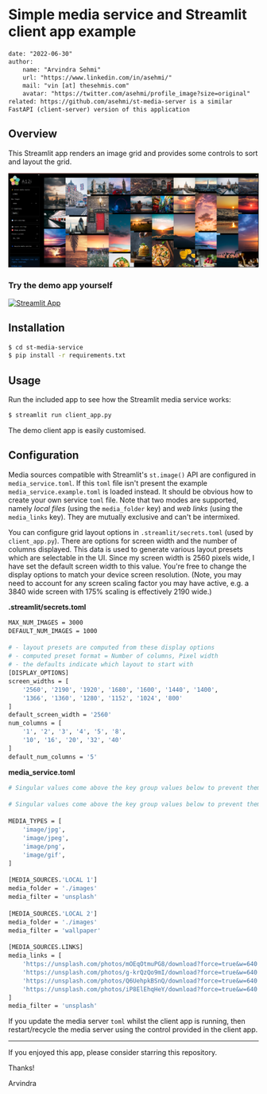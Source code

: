 # Simple media service and Streamlit client app example

    date: "2022-06-30"
    author:
        name: "Arvindra Sehmi"
        url: "https://www.linkedin.com/in/asehmi/"
        mail: "vin [at] thesehmis.com"
        avatar: "https://twitter.com/asehmi/profile_image?size=original"
    related: https://github.com/asehmi/st-media-server is a similar FastAPI (client-server) version of this application

## Overview

This Streamlit app renders an image grid and provides some controls to sort and layout the grid.

![Screenshot](./images/st-media-service-screenshot.png)

### Try the demo app yourself

[![Streamlit App](https://static.streamlit.io/badges/streamlit_badge_black_white.svg)](https://asehmi-st-media-service-client-app-01b2hx.streamlitapp.com/)

## Installation

```bash
$ cd st-media-service
$ pip install -r requirements.txt
```

## Usage

Run the included app to see how the Streamlit media service works:

```bash
$ streamlit run client_app.py
```

The demo client app is easily customised.

## Configuration

Media sources compatible with Streamlit's `st.image()` API are configured in `media_service.toml`. If this `toml` file isn't present the example `media_service.example.toml` is loaded instead. It should be obvious how to create your own service `toml` file. Note that two modes are supported, namely _local files_ (using the `media_folder` key) and _web links_ (using the `media_links` key). They are mutually exclusive and can't be intermixed.

You can configure grid layout options in `.streamlit/secrets.toml` (used by `client_app.py`). There are options for screen width and the number of columns displayed. This data is used to generate various layout presets which are selectable in the UI. Since my screen width is 2560 pixels wide, I have set the default screen width to this value. You're free to change the display options to match your device screen resolution. (Note, you may need to account for any screen scaling factor you may have active, e.g. a 3840 wide screen with 175% scaling is effectively 2190 wide.)

**.streamlit/secrets.toml**

```bash
MAX_NUM_IMAGES = 3000
DEFAULT_NUM_IMAGES = 1000

# - layout presets are computed from these display options
# - computed preset format = Number of columns, Pixel width
# - the defaults indicate which layout to start with
[DISPLAY_OPTIONS]
screen_widths = [
    '2560', '2190', '1920', '1680', '1600', '1440', '1400',
    '1366', '1360', '1280', '1152', '1024', '800'
]
default_screen_width = '2560'
num_columns = [
    '1', '2', '3', '4', '5', '8',
    '10', '16', '20', '32', '40'
]
default_num_columns = '5'
```

**media_service.toml**

```bash
# Singular values come above the key group values below to prevent them combining

# Singular values come above the key group values below to prevent them combining

MEDIA_TYPES = [
    'image/jpg',
    'image/jpeg',
    'image/png',
    'image/gif',
]

[MEDIA_SOURCES.'LOCAL 1']
media_folder = './images'
media_filter = 'unsplash'

[MEDIA_SOURCES.'LOCAL 2']
media_folder = './images'
media_filter = 'wallpaper'

[MEDIA_SOURCES.LINKS]
media_links = [
    'https://unsplash.com/photos/mOEqOtmuPG8/download?force=true&w=640',
    'https://unsplash.com/photos/g-krQzQo9mI/download?force=true&w=640',
    'https://unsplash.com/photos/Q6UehpkBSnQ/download?force=true&w=640',
    'https://unsplash.com/photos/iP8ElEhqHeY/download?force=true&w=640',
]
media_filter = 'unsplash'
```

If you update the media server `toml` whilst the client app is running, then restart/recycle the media server using the control provided in the client app.

---

If you enjoyed this app, please consider starring this repository.

Thanks!

Arvindra